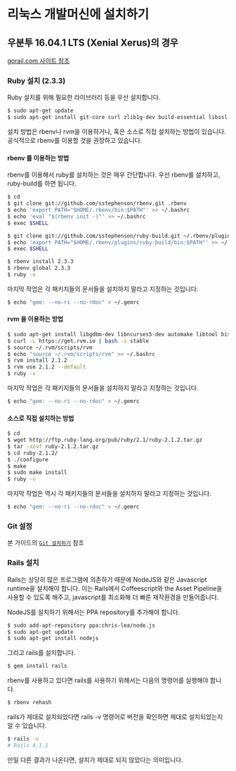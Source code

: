 # 리눅스 개발머신에 설치하기

## 우분투 16.04.1 LTS (Xenial Xerus)의 경우

[gorail.com 사이트 참조](https://gorails.com/setup/ubuntu/16.04)

### Ruby 설치 (2.3.3)

Ruby 설치를 위해 필요한 라이브러리 등을 우선 설치합니다.

``` bash
$ sudo apt-get update
$ sudo apt-get install git-core curl zlib1g-dev build-essential libssl-dev libreadline-dev libyaml-dev libsqlite3-dev sqlite3 libxml2-dev libxslt1-dev libcurl4-openssl-dev python-software-properties
```

설치 방법은 rbenv나 rvm을 이용하거나, 혹은 소스로 직접 설치하는 방법이 있습니다. 공식적으로 rbenv를 이용할 것을 권장하고 있습니다.

#### rbenv 를 이용하는 방법

rbenv를 이용해서 ruby를 설치하는 것은 매우 간단합니다. 우선 rbenv를 설치하고, ruby-build를 하면 됩니다.

``` bash
$ cd
$ git clone git://github.com/sstephenson/rbenv.git .rbenv
$ echo 'export PATH="$HOME/.rbenv/bin:$PATH"' >> ~/.bashrc
$ echo 'eval "$(rbenv init -)"' >> ~/.bashrc
$ exec $SHELL

$ git clone git://github.com/sstephenson/ruby-build.git ~/.rbenv/plugins/ruby-build
$ echo 'export PATH="$HOME/.rbenv/plugins/ruby-build/bin:$PATH"' >> ~/.bashrc
$ exec $SHELL

$ rbenv install 2.3.3
$ rbenv global 2.3.3
$ ruby -v
```

마지막 작업은 각 패키지들의 문서들을 설치하지 말라고 지정하는 것입니다.

``` bash
$ echo "gem: --no-ri --no-rdoc" > ~/.gemrc
```

#### rvm 을 이용하는 방법

``` bash
$ sudo apt-get install libgdbm-dev libncurses5-dev automake libtool bison libffi-dev
$ curl -L https://get.rvm.io | bash -s stable
$ source ~/.rvm/scripts/rvm
$ echo "source ~/.rvm/scripts/rvm" >> ~/.bashrc
$ rvm install 2.1.2
$ rvm use 2.1.2 --default
$ ruby -v
```

마지막 작업은 각 패키지들의 문서들을 설치하지 말라고 지정하는 것입니다.

``` bash
$ echo "gem: --no-ri --no-rdoc" > ~/.gemrc
```


#### 소스로 직접 설치하는 방법

``` bash
$ cd
$ wget http://ftp.ruby-lang.org/pub/ruby/2.1/ruby-2.1.2.tar.gz
$ tar -xzvf ruby-2.1.2.tar.gz
$ cd ruby-2.1.2/
$ ./configure
$ make
$ sudo make install
$ ruby -v
```

마지막 작업은 역시 각 패키지들의 문서들을 설치하지 말라고 지정하는 것입니다.

``` bash
$ echo "gem: --no-ri --no-rdoc" > ~/.gemrc
```

### Git 설정

본 가이드의 [`Git 설치하기`](git.html) 참조


### Rails 설치

Rails는 상당히 많은 프로그램에 의존하기 때문에 NodeJS와 같은 Javascript runtime을 설치해야 합니다. 이는 Rails에서 Coffeescript와 the Asset Pipeline을 사용할 수 있도록 해주고, javascript를 최소화해 더 빠른 제작환경을 만들어줍니다.

NodeJS를 설치하기 위해서는 PPA repository를 추가해야 합니다.

``` bash
$ sudo add-apt-repository ppa:chris-lea/node.js
$ sudo apt-get update
$ sudo apt-get install nodejs
```

그리고 rails를 설치합니다.
``` bash
$ gem install rails
```

rbenv를 사용하고 있다면 rails를 사용하기 위해서는 다음의 명령어를 실행해야 합니다.

``` bash
$ rbenv rehash
```

rails가 제대로 설치되었다면 rails -v 명령어로 버전을 확인하면 제대로 설치되었는지 알 수 있습니다.

``` bash
$ rails -v
# Rails 4.1.1
```

만일 다른 결과가 나온다면, 설치가 제대로 되지 않았다는 의미입니다.
